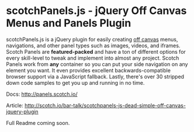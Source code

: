 # scotchPanels.js - jQuery Off Canvas Menus and Panels Plugin

scotchPanels.js is a jQuery plugin for easily creating [off canvas](http://scotch.io/tutorials/off-canvas-menus-with-css3-transitions-and-transforms) menus, navigations, and other panel types such as images, videos, and iframes. Scotch Panels are **featured-packed** and have a ton of different options for every skill-level to tweak and implement into almost any project. Scotch Panels work from **any** container so you can put your side navigation on any element you want. It even provides excellent backwards-compatible browser support via a JavaScript fallback. Lastly, there's over 30 stripped down code samples to get you up and running in no time.


Docs: http://panels.scotch.io/

Article: http://scotch.io/bar-talk/scotchpanels-js-dead-simple-off-canvas-jquery-plugin

Full Readme coming soon.
